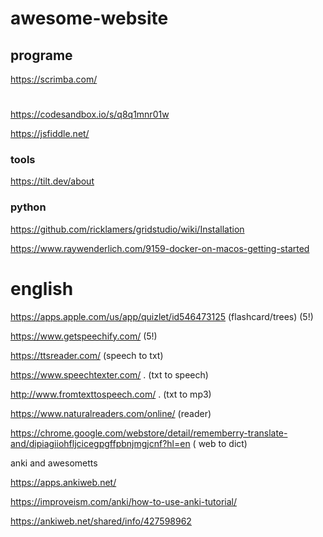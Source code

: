 # awesome-website
## programe

https://scrimba.com/
#

https://codesandbox.io/s/q8q1mnr01w

https://jsfiddle.net/

### tools
https://tilt.dev/about


### python
https://github.com/ricklamers/gridstudio/wiki/Installation


https://www.raywenderlich.com/9159-docker-on-macos-getting-started

# english
https://apps.apple.com/us/app/quizlet/id546473125 (flashcard/trees) (5!)

https://www.getspeechify.com/ (5!)

https://ttsreader.com/  (speech to txt)

https://www.speechtexter.com/ . (txt to speech)

http://www.fromtexttospeech.com/ . (txt to mp3)

https://www.naturalreaders.com/online/ (reader)

https://chrome.google.com/webstore/detail/rememberry-translate-and/dipiagiiohfljcicegpgffpbnjmgjcnf?hl=en ( web to dict)

anki and awesometts

https://apps.ankiweb.net/

https://improveism.com/anki/how-to-use-anki-tutorial/

https://ankiweb.net/shared/info/427598962
